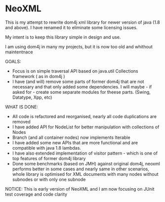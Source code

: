 # NeoXML
This is my attempt to rewrite dom4j xml library for newer version of java (1.8 and above). 
I have renamed it to eliminate some licensing issues.

My intent is to keep this library simple in design and use. 

I am using dom4j in many my projects, but it is now too old and whithout maintentnace

GOALS:
- Focus is on simple traversal API based on java.util Collections framework ( as in dom4j )
- I have (and will) remove some parts of former dom4j that are not necessary and that only added some dependencies. I will maybe - if asked for - create some separate modules for theese parts. (Swing, Datatype, Xpp, etc)

WHAT IS DONE:
- All code is refactored and reorganised, nearly all code duplications are removed
- I have added API for NodeList for better manipulation with collections of Nodes
- Branch (and all container nodes) now implements Iterable
- I have added some new APIs that are more functional and are compatible with java 1.8 lambdas.
- I have also extended implementation of visitor pattern - which is one of top features of former dom4j library
- Done some benchmarks (based on JMH) against original dom4j, neoxml performs better in some cases and nearly same in other scenarios, whole library is optimised for XML documents with many nodes without subnodes or with only one subnode 

NOTICE:
This is early version of NeoXML and I am now focusing on JUnit test coverage and code clarity

